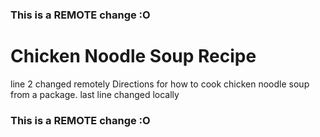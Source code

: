 ### This is a REMOTE change :O
# Chicken Noodle Soup Recipe
line 2 changed remotely
Directions for how to cook chicken noodle soup from a package.
last line changed locally
### This is a REMOTE change :O
